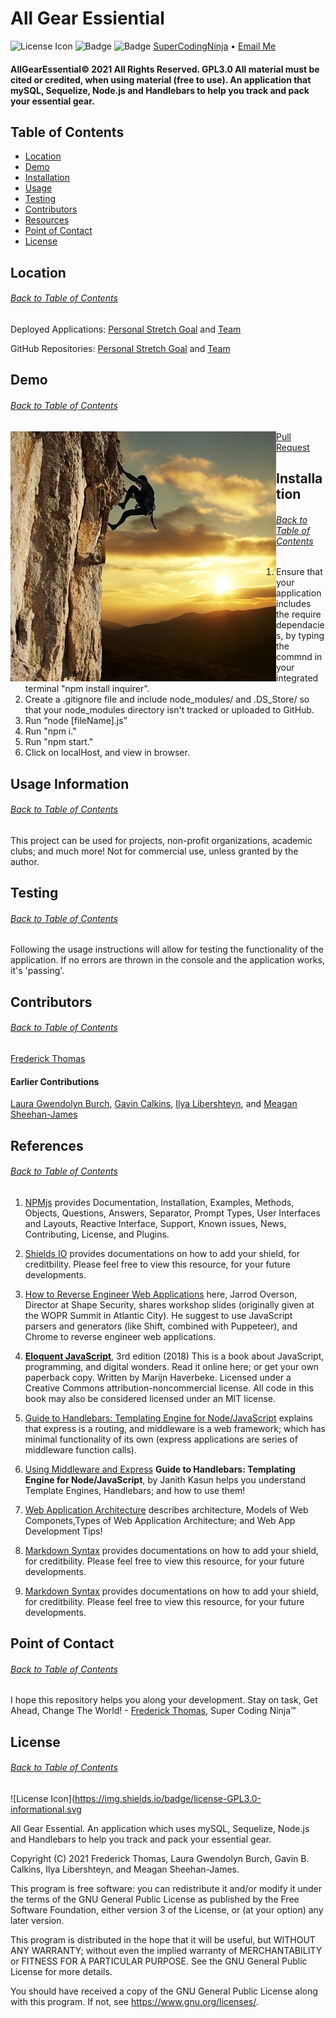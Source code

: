 # All Gear Essiential

![License Icon](https://img.shields.io/badge/license-GPL3.0-informational.svg) ![Badge](https://img.shields.io/badge/GitHub-Arctic%20Code%20Vault%20Contributor-brightgreen) ![Badge](https://img.shields.io/badge/GitHub-Pro%20%20%20-orange) [SuperCodingNinja](https://github.com/supercodingninja) •  [Email Me](mailto:SuperCodingNinja@outlook.com)
#### AllGearEssential© 2021 All Rights Reserved.  GPL3.0 All material must be cited or credited, when using material (free to use).  An application that mySQL, Sequelize, Node.js and Handlebars to help you track and pack your essential gear.

## Table of Contents

- [Location](#location)
- [Demo](#demo)
- [Installation](#installation)
- [Usage](#usage)
- [Testing](#testing)
- [Contributors](#contributors)
- [Resources](#resources)
- [Point of Contact](#point-of-contact)
- [License](#license)

## Location
###### [Back to Table of Contents](#Table-of-Contents)
Deployed Applications: [Personal Stretch Goal](https://allgearessential.herokuapp.com/) and [Team](https://secret-harbor-98103.herokuapp.com/)

GitHub Repositories: [Personal Stretch Goal](https://github.com/supercodingninja/AllGearEssential) and [Team](https://github.com/LauraGwendolynBurch/Project_2)

## Demo
###### [Back to Table of Contents](#Table-of-Contents)
<a href="https://www.youtube.com/watch?v=JKAUO3NEhJE&feature=youtu.be" alt="Page hyperlink to 'Introduction' section." title="Hi!" target="_blank"><img align="left" src="public/media/climbing_motion_picture_167834.jpg" alt="Pull Request" append=100x20/>Pull Request</a>

## Installation
###### [Back to Table of Contents](#Table-of-Contents)
1.  Ensure that your application includes the require dependacies, by typing the commnd in your integrated terminal "npm install inquirer".
2.  Create a .gitignore file and include node_modules/ and .DS_Store/ so that your node_modules directory isn't tracked or uploaded to GitHub.
3.  Run “node [fileName].js”
4.  Run "npm i."
5.  Run "npm start."
6.  Click on localHost, and view in browser.

## Usage Information
###### [Back to Table of Contents](#Table-of-Contents)
This project can be used for projects, non-profit organizations, academic clubs; and much more!  Not for commercial use, unless granted by the author.

## Testing
###### [Back to Table of Contents](#Table-of-Contents)
Following the usage instructions will allow for testing the functionality of the application. If no errors are thrown in the console and the application works, it's 'passing'.

## Contributors
###### [Back to Table of Contents](#Table-of-Contents)
[Frederick Thomas](https://github.com/supercodingninja)
#### Earlier Contributions
[Laura Gwendolyn Burch](https://github.com/LauraGwendolynBurch), [Gavin Calkins](https://github.com/Gavin867), [Ilya Libershteyn](https://github.com/ilya-libershteyn), and [Meagan Sheehan-James](https://github.com/merikettapearl212)

## References
###### [Back to Table of Contents](#Table-of-Contents)
1.  [NPMjs](https://www.npmjs.com/) provides Documentation, Installation, Examples, Methods, Objects, Questions, Answers, Separator, Prompt Types, User Interfaces and Layouts, Reactive Interface, Support, Known issues, News, Contributing, License, and Plugins.

2.  [Shields IO](https://shields.io/) provides documentations on how to add your shield, for creditbility.  Please feel free to view this resource, for your future developments.

3.  [How to Reverse Engineer Web Applications](https://www.slideshare.net/JarrodOverson/how-to-reverse-engineer-web-applications) here, Jarrod Overson, Director at Shape Security, shares workshop slides (originally given at the WOPR Summit in Atlantic City). He suggest to use JavaScript parsers and generators (like Shift, combined with Puppeteer), and Chrome to reverse engineer web applications.

4.  **[Eloquent JavaScript](https://eloquentjavascript.net/)**, 3rd edition (2018)
This is a book about JavaScript, programming, and digital wonders. Read it online here; or get your own paperback copy.  Written by Marijn Haverbeke.  Licensed under a Creative Commons attribution-noncommercial license. All code in this book may also be considered licensed under an MIT license.

5.  [Guide to Handlebars: Templating Engine for Node/JavaScript](https://stackabuse.com/guide-to-handlebars-templating-engine-for-node/) explains that express is a routing, and middleware is a web framework; which has minimal functionality of its own (express applications are series of middleware function calls).

6.  [Using Middleware and Express](https://expressjs.com/en/guide/using-middleware.html) **Guide to Handlebars: Templating Engine for Node/JavaScript**, by Janith Kasun helps you understand Template Engines, Handlebars; and how to use them!

7.  [Web Application Architecture](https://hackr.io/blog/web-application-architecture-definition-models-types-and-more) describes architecture, Models of Web Componets,Types of Web Application Architecture; and Web App Development Tips!

8.  [Markdown Syntax](https://www.markdownguide.org/basic-syntax/) provides documentations on how to add your shield, for creditbility.  Please feel free to view this resource, for your future developments.

9.  [Markdown Syntax](https://www.markdownguide.org/basic-syntax/) provides documentations on how to add your shield, for creditbility.  Please feel free to view this resource, for your future developments.  

## Point of Contact
###### [Back to Table of Contents](#Table-of-Contents)
I hope this repository helps you along your development.  Stay on task, Get Ahead, Change The World! - [Frederick Thomas](https://www.linkedin.com/in/discoverfrederickthomas/), Super Coding Ninja™

## License
###### [Back to Table of Contents](#Table-of-Contents)
![License Icon](https://img.shields.io/badge/license-GPL3.0-informational.svg

All Gear Essential. An application which uses mySQL, Sequelize, Node.js and Handlebars to help you track and pack your essential gear.

Copyright (C) 2021  Frederick Thomas, Laura Gwendolyn Burch, Gavin B. Calkins, Ilya Libershteyn, and Meagan Sheehan-James. 

This program is free software: you can redistribute it and/or modify
it under the terms of the GNU General Public License as published by
the Free Software Foundation, either version 3 of the License, or
(at your option) any later version.

This program is distributed in the hope that it will be useful,
but WITHOUT ANY WARRANTY; without even the implied warranty of
MERCHANTABILITY or FITNESS FOR A PARTICULAR PURPOSE.  See the
GNU General Public License for more details.

You should have received a copy of the GNU General Public License
along with this program.  If not, see <https://www.gnu.org/licenses/>.

